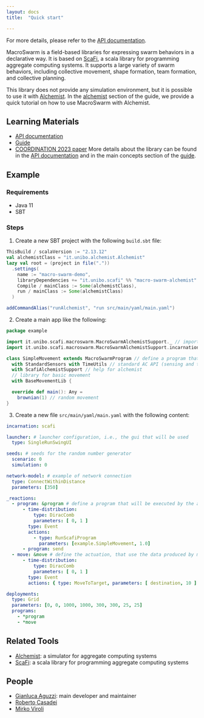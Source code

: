 ```yaml
---
layout: docs
title:  "Quick start"

---
```



For more details, please refer to the [API documentation](https://scafi.github.io/macro-swarm/api/it/unibo/scafi/index.html).

MacroSwarm is a field-based libraries for expressing swarm behaviors in a declarative way.
It is based on [ScaFi](), a scala library for programming aggregate computing systems.
It supports a large variety of swarm behaviors, including collective movement, shape formation, team formation, and collective planning.

This library does not provide any simulation environment, but it is possible to use it with [Alchemist](https://alchemistsimulator.github.io/).
In the [alchemist](/guide/alchemist.html) section of the guide, we provide a quick tutorial on how to use MacroSwarm with Alchemist.

## Learning Materials
- [API documentation](https://scafi.github.io/macro-swarm/api/it/unibo/scafi/index.html)
- [Guide](/guide/index.html)
- [COORDINATION 2023 paper](https://www.researchgate.net/publication/371587547_MacroSwarm_A_Field-Based_Compositional_Framework_for_Swarm_Programming)
More details about the library can be found in the [API documentation](https://scafi.github.io/macro-swarm/api/it/unibo/scafi/index.html)
and in the main concepts section of the [guide](/guide/concepts.html).

## Example

### Requirements
- Java 11
- SBT

### Steps
1) Create a new SBT project with the following `build.sbt` file:
```scala
ThisBuild / scalaVersion := "2.13.12"
val alchemistClass = "it.unibo.alchemist.Alchemist"
lazy val root = (project in file("."))
  .settings(
    name := "macro-swarm-demo",
    libraryDependencies += "it.unibo.scafi" %% "macro-swarm-alchemist" % "1.4.0",
    Compile / mainClass := Some(alchemistClass),
    run / mainClass := Some(alchemistClass)
  )

addCommandAlias("runAlchemist", "run src/main/yaml/main.yaml")
```

2) Create a main app like the following:
```scala
package example

import it.unibo.scafi.macroswarm.MacroSwarmAlchemistSupport._ // import all the MacroSwarm API
import it.unibo.scafi.macroswarm.MacroSwarmAlchemistSupport.incarnation._ // import the standard AC API

class SimpleMovement extends MacroSwarmProgram // define a program that supports the movement in alchemist env
  with StandardSensors with TimeUtils // standard AC API (sensing and time)
  with ScafiAlchemistSupport // help for alchemist
  // library for basic movement
  with BaseMovementLib {

  override def main(): Any =
    brownian(1) // random movement
}
```

3) Create a new file `src/main/yaml/main.yaml` with the following content:

```yaml
incarnation: scafi

launcher: # launcher configuration, i.e., the gui that will be used
  type: SingleRunSwingUI

seeds: # seeds for the random number generator
  scenario: 0
  simulation: 0

network-model: # example of network connection
  type: ConnectWithinDistance
  parameters: [350]

_reactions:
  - program: &program # define a program that will be executed by the agents, based on macro swarm
      - time-distribution:
          type: DiracComb
          parameters: [ 0, 1 ]
        type: Event
        actions:
          - type: RunScafiProgram
            parameters: [example.SimpleMovement, 1.0]
      - program: send
  - move: &move # define the actuation, that use the data produced by macro swarm
      - time-distribution:
          type: DiracComb
          parameters: [ 0, 1 ]
        type: Event
        actions: { type: MoveToTarget, parameters: [ destination, 10 ] }

deployments:
  type: Grid
  parameters: [0, 0, 1000, 1000, 300, 300, 25, 25]
  programs:
    - *program
    - *move
```


## Related Tools
- [Alchemist](https://alchemistsimulator.github.io/): a simulator for aggregate computing systems
- [ScaFi](https://scafi.github.io/): a scala library for programming aggregate computing systems

## People
- [Gianluca Aguzzi](https://www.unibo.it/sitoweb/gianluca.aguzzi): main developer and maintainer
- [Roberto Casadei](https://www.unibo.it/sitoweb/roby.casadei)
- [Mirko Viroli](https://www.unibo.it/sitoweb/mirko.viroli)
